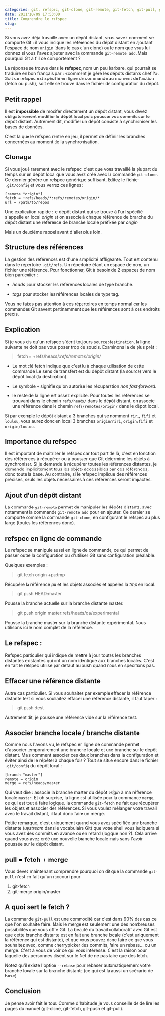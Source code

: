 ```yaml
---
categories: git, refspec, git-clone, git-remote, git-fetch, git-pull, git-push
date: 2011/10/09 17:53:00
title: Comprendre le refspec
slug: 
---
```


Si vous avez déjà travaillé avec un dépôt distant, vous savez comment se
comporte Git : il vous indique les références du dépôt distant en
ajoutant l'espace de nom `origin` (dans le cas d'un clone) ou le nom que
vous lui donnez si vous l'avez ajouter avec la commande `git-remote add`.
Mais pourquoi Git a t'il ce comportement ?

La réponse se trouve dans le **refspec**, nom un peu barbare, qui pourrait
se traduire en bon français par : «comment je gère les dépôts distants
chef ?». Soit ce refspec est spécifié en ligne de commande au moment
de l'action (fetch ou push), soit elle se trouve dans le fichier de
configuration du dépôt.

Petit rappel
------------

Il est **impossible** de modifer directement un dépôt distant, vous devez
obligatoirement modifier le dépôt local puis pousser vos commits
sur le dépôt distant. Autrement dit, modifier un dépôt consiste à
synchroniser les bases de données.

C'est là que le refspec rentre en jeu, il permet de définir les branches
concernées au moment de la synchronisation.

Clonage
-------

Si vous joué rarement avec le refspec, c'est que vous travaillé la plupart
du temps sur un dépôt local que vous avez créé avec la commande `git-clone`.
Ce dernier génère un refspec générique suffisant. Editez le fichier
`.git/config` et vous verrez ces lignes :

    [remote "origin"]
    fetch = +refs/heads/*:refs/remotes/origin/*
    url = /path/to/repos

Une explication rapide : le dépôt distant qui se trouve à l'url spécifié
s'appelle en local *origin* et on associe à chaque référence de branche
du dépôt distant une référence de branche locale préfixée par *origin*.

Mais un deuxième rappel avant d'aller plus loin.

Structure des références
------------------------

La gestion des références est d'une simplicité affligeante. Tout est contenu
dans le répertoire `.git/refs`. Un répertoire étant un espace de nom, un
fichier une référence. Pour fonctionner, Git à besoin de 2 espaces de nom
bien particulier :

* *heads* pour stocker les références locales de type branche.

* *tags* pour stocker les références locales de type tag.

Vous ne faites pas attention à ces répertoires en temps normal car les
commandes Git savent pertinamment que les références sont à ces endroits
précis.

Explication
-----------

Si je vous dis qu'un refspec s'écrit toujours `source:destination`, la ligne
suivante ne doit pas vous poser trop de soucis. Examinons la de plus prêt :

> fetch = +refs/heads/*:refs/remotes/origin/*

* Le mot clé fetch indique que c'est lu à chaque utilisation de cette commande
  Le sens de transfert est du dépôt distant (la source) vers le dépôt local
  (la destination).

* Le symbole `+` signifie qu'on autorise les récuparation *non fast-forword*.

* le reste de la ligne est assez explicite. Pour toutes les références se
  trouvant dans le chemin `refs/heads/` dans le dépôt distant, on associe une
  référence dans le chemin `refs/remotes/origin/` dans le dépot local. 

Si par exemple le dépôt distant a 3 branches qui se nomment `riri`, `fifi` et
`loulou`, vous aurez donc en local 3 branches `origin/riri`, `origin/fifi` et
`origin/loulou`.

Importance du refspec
---------------------

Il est important de maitriser le refspec car tout part de là, c'est en fonction
des références à récupérer ou à pousser que Git détermine les objets à 
synchroniser. Si je demande à récupérer toutes les références distantes, je demande
implicitement tous les objets accessibles par ces références, donc toute la base.
Au contraire, si le refspec implique des références précises, seuls les objets
nécessaires à ces références seront impactés.

Ajout d'un dépôt distant
------------------------

La commande `git-remote` permet de manipuler les dépôts distants, avec
notamment la commande `git-remote add` pour en ajouter. Ce dernier se comporte
comme la commande `git-clone`, en configurant le refspec au plus
large (toutes les références donc).

refspec en ligne de commande
----------------------------

Le refspec se manipule aussi en ligne de commande, ce qui permet de passer
outre la configuration ou d'utiliser Git sans configuration préalable.

Quelques exemples :

> git fetch origin +pu:tmp

Récupére la référence *pu* et les objets associés et appeles la *tmp*
en local.

> git push HEAD:master

Pousse la branche actuelle sur la branche distante master.

> git push origin master:refs/heads/qa/experimental

Pousse la branche master sur la branche distante expérimental. Nous
utilisons ici le nom complet de la référence. 

Le refspec :
------------

Refspec particulier qui indique de mettre à jour toutes les branches
distantes existantes qui ont un nom identique aux branches locales. C'est en
fait le refspec utilisé par défaut au push quand nous en spécifions pas.

Effacer une référence distante
------------------------------

Autre cas particulier. Si vous souhaitez par exemple effacer la référence
distante test si vous souhaitez effacer une référence distante,
il faut taper :

> git push :test

Autrement dit, je pousse une référence vide sur la référence test.

Associer branche locale / branche distante
------------------------------------------

Comme nous l'avons vu, le refspec en ligne de commande permet d'associer
temporairement une branche locale et une branche sur le dépôt distant. Mais
comment associer ces deux branches dans la configuration et éviter ainsi de
le répêter à chaque fois ? Tout se situe encore dans le fichier
`.git/config` du dépôt local :

    [branch "master"]                                                                                   
    remote = origin                                                                             
    merge = refs/heads/master   

Qui veut dire : associe la branche master du dépôt *origin* à ma référence
locale `master`. Et oh surprise, la ligne est utilisée pour la commande
`merge`, ce qui est tout à faire logique. la commande `git-fetch` ne fait que
récupérer les objets et associer des références. Si vous voulez mélanger
votre travail avec le travail distant, il faut donc faire un merge.

Petite remarque, c'est uniquement quand vous avez spécifiée une branche
distante (*upstream* dans le vocabulaire Git) que votre shell vous indiquera
si vous avez des commits en avance ou en retard (logique non ?). Cela arrive
quand vous avez créé une nouvelle branche locale mais sans l'avoir poussée
sur le dépôt distant.

pull = fetch + merge
--------------------

Vous devez maintenant comprendre pourquoi on dit que la commande `git-pull`
n'est en fait qu'un raccouri pour :

1. git-fetch
2. git-merge origin/master

A quoi sert le fetch ?
----------------------

La commande `git-pull` est une commodité car c'est dans 90% des cas ce que l'on
souhaite faire. Mais le merge est seulement une des nombreuses possibilités que
vous offre Git. La beauté du travail collaboratif avec Git est que cette branche
distante est en fait une branche locale (c'est uniquement la référence qui est
distante), et que vous pouvez donc faire ce que vous souhaitez avec, comme
cherrypicker des commits, faire un rebase... ou un merge. C'est à vous de voir
ce qui vous intéresse. C'est la raison pour laquelle des personnes disent sur
le Net de ne pas faire que des fetch.

Notez qu'il existe l'option `--rebase` pour rebaser automatiquement votre
branche locale sur la branche distante (ce qui est la aussi un scénario de
base).

Conclusion
----------

Je pense avoir fait le tour. Comme d'habitude je vous conseille de de lire
les pages du manuel (git-clone, git-fetch, git-push et git-pull).
